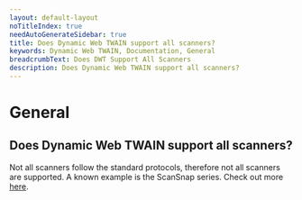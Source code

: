```yaml
---
layout: default-layout
noTitleIndex: true
needAutoGenerateSidebar: true
title: Does Dynamic Web TWAIN support all scanners? 
keywords: Dynamic Web TWAIN, Documentation, General
breadcrumbText: Does DWT Support All Scanners
description: Does Dynamic Web TWAIN support all scanners? 
---
```


# General

## Does Dynamic Web TWAIN support all scanners? 

Not all scanners follow the standard protocols, therefore not all scanners are supported. A known example is the ScanSnap series. Check out more [here](https://scansnapcommunity.net/why-doesnt-scansnap-have-twain-drivers/).
